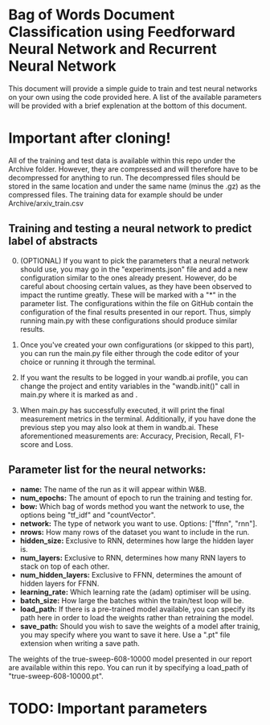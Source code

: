 # Bag of Words Document Classification using Feedforward Neural Network and Recurrent Neural Network

This document will provide a simple guide to train and test neural networks on your own using the code provided here. A list of the available parameters will be provided with a brief explenation at the bottom of this document.

# Important after cloning!

All of the training and test data is available within this repo under the Archive folder. However, they are compressed and will therefore have to be decompressed for anything to run. The decompressed files should be stored in the same location and under the same name (minus the .gz) as the compressed files. The training data for example should be under Archive/arxiv_train.csv

## Training and testing a neural network to predict label of abstracts

0. (OPTIONAL) If you want to pick the parameters that a neural network should use, you may go in the "experiments.json" file and add a new configuration similar to the ones already present. However, do be careful about choosing certain values, as they have been observed to impact the runtime greatly. These will be marked with a "*" in the parameter list. The configurations within the file on GitHub contain the configuration of the final results presented in our report. Thus, simply running main.py with these configurations should produce similar results. 

1. Once you've created your own configurations (or skipped to this part), you can run the main.py file either through the code editor of your choice or running it through the terminal.

2. If you want the results to be logged in your wandb.ai profile, you can change the project and entity variables in the "wandb.init()" call in main.py where it is marked as <INSERT PROFILE NAME HERE> and <INSERT ENTITY NAME HERE>. 

3. When main.py has successfully executed, it will print the final measurement metrics in the terminal. Additionally, if you have done the previous step you may also look at them in wandb.ai. These aforementioned measurements are: Accuracy, Precision, Recall, F1-score and Loss.

## Parameter list for the neural networks:

* **name:** The name of the run as it will appear within W&B.
* **num_epochs:** The amount of epoch to run the training and testing for.
* **bow:** Which bag of words method you want the network to use, the options being "tf_idf" and "countVector".
* **network:** The type of network you want to use. Options: ["ffnn", "rnn"].
* **nrows:** How many rows of the dataset you want to include in the run.
* **hidden_size:** Exclusive to RNN, determines how large the hidden layer is.
* **num_layers:** Exclusive to RNN, determines how many RNN layers to stack on top of each other.
* **num_hidden_layers:** Exclusive to FFNN, determines the amount of hidden layers for FFNN.
* **learning_rate:** Which learning rate the (adam) optimiser will be using.
* **batch_size:** How large the batches within the train/test loop will be.
* **load_path:** If there is a pre-trained model available, you can specify its path here in order to load the weights rather than retraining the model. 
* **save_path:** Should you wish to save the weights of a model after trainig, you may specify where you want to save it here. Use a ".pt" file extension when writing a save path.

The weights of the true-sweep-608-10000 model presented in our report are available within this repo. You can run it by specifying a load_path of "true-sweep-608-10000.pt".

# TODO: Important parameters

